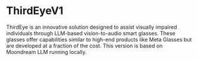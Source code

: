 # ThirdEyeV1
ThirdEye is an innovative solution designed to assist visually impaired individuals through LLM-based vision-to-audio smart glasses. These glasses offer capabilities similar to high-end products like Meta Glasses but are developed at a fraction of the cost. This version is based on Moondream LLM running locally.
